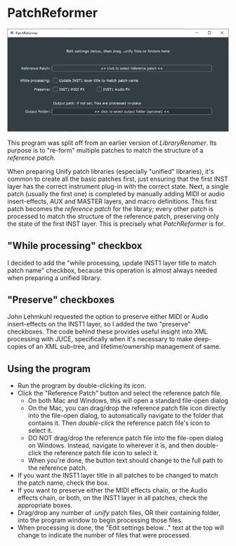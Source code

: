 # PatchReformer
![screenshot](PatchReformer.png)

This program was split off from an earlier version of *LibraryRenamer*. Its purpose is to "re-form" multiple patches to match the structure of a *reference patch*.

When preparing Unify patch libraries (especially "unified" libraries), it's common to create all the basic patches first, just ensuring that the first INST layer has the correct instrument plug-in with the correct state. Next, a single patch (usually the first one) is completed by manually adding MIDI or audio insert-effects, AUX and MASTER layers, and macro definitions. This first patch becomes the *reference patch* for the library; every other patch is processed to match the structure of the reference patch, preserving only the state of the first INST layer. This is precisely what *PatchReformer* is for.

## "While processing" checkbox

I decided to add the "while processing, update INST1 layer title to match patch name" checkbox, because this operation is almost always needed when preparing a unified library.

## "Preserve" checkboxes

John Lehmkuhl requested the option to preserve either MIDI or Audio insert-effects on the INST1 layer, so I added the two "preserve" checkboxes. The code behind these provides useful insight into XML processing with JUCE, specifically when it's necessary to make deep-copies of an XML sub-tree, and lifetime/ownership management of same.

## Using the program

- Run the program by double-clicking its icon.
- Click the "Reference Patch" button and select the reference patch file.
  - On both Mac and Windows, this will open a standard file-open dialog
  - On the Mac, you can drag/drop the reference patch file icon directly into the file-open dialog, to automatically navigate to the folder that contains it. Then *double-click* the reference patch file's icon to select it.
  - DO NOT drag/drop the reference patch file into the file-open dialog on Windows. Instead, navigate to wherever it is, and then double-click the reference patch file icon to select it.
  - When you're done, the button text should change to the full path to the reference patch.
- If you want the INST1 layer title in all patches to be changed to match the patch name, check the box.
- If you want to preserve either the MIDI effects chain, or the Audio effects chain, or both, on the INST1 layer in all patches, check the appropriate boxes.
- Drag/drop any number of *.unify* patch files, OR their containing folder, into the program window to begin processing those files.
- When processing is done, the "Edit settings below..." text at the top will change to indicate the number of files that were processed.

